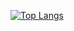 [![Top Langs](https://github-readme-stats.vercel.app/api/top-langs?/username=As1ss)](https://github.com/As1ss/github-readme-stats)



